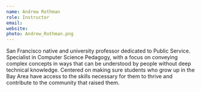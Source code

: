 ```yaml
---
name: Andrew Rothman
role: Instructor
email: 
website: 
photo: Andrew_Rothman.png
---
```

San Francisco native and university professor dedicated to Public Service.   Specialist in Computer Science Pedagogy, with a focus on conveying complex concepts in ways that can be understood by people without deep technical knowledge.  Centered on making sure students who grow up in the Bay Area have access to the skills necessary for them to thrive and contribute to the community that raised them.
